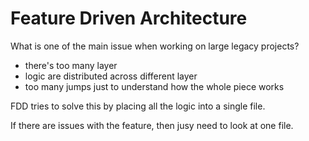 # Feature Driven Architecture


What is one of the main issue when working on large legacy projects?

- there's too many layer
- logic are distributed across different layer
- too many jumps just to understand how the whole piece works


FDD tries to solve this by placing all the logic into a single file.

If there are issues with the feature, then jusy need to look at one file.
